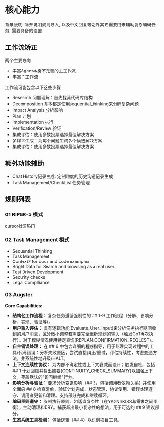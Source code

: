 # 核心能力

背景说明: 除开说明规则导入, 以及中文回复等之外其它需要用来辅助复杂编码任务, 需要具备的设置

## 工作流矫正

两个主要方向
- 丰富Agent本身不完善的主工作流
- 丰富子工作流

工作流可能包含以下这些步骤
- Research 问题理解：首先探索代码库结构
- Decomposition 基本都是使用sequential_thinking来分解复杂问题
- Impact Analysis 分析影响
- Plan 计划
- Implementation 执行
- Verification/Review 验证
- 集成评估：使用多数投票选择最佳解决方案
- 多样本生成：为每个问题生成多个候选解决方案
- 集成评估：使用多数投票选择最佳解决方案

## 额外功能辅助

- Chat History记录生成: 定制粒度的历史沟通记录生成
- Task Management/CheckList 任务管理

## 规则列表

### 01 RIPER-5 模式

cursor社区热门

### 02 Task Management 模式

- Sequential Thinking
- Task Management
- Context7 for docs and code examples
- Bright Data for Search and browsing as a real user.
- Test Driven Development
- Security checks
- Legal Complliance

### 03 Augster

**Core Capabilities:**

- **结构化工作流程：** 复杂任务遵循强制性的 ## 1-9 工作流程（分解、影响分析、实现、验证等）。
- **用户输入评估：** 具有逻辑功能(Evaluate_User_Input)来分析任务执行期间收到的用户消息，区分微小调整和需要完全重新规划的输入（触发CoT再次执行）。对于模糊情况使用特定查询(REPLAN_CONFIRMATION_REQUEST)。
- **自主错误处理：** 在 ## 6 中包含详细的程序指导，用于处理实现过程中的工具/代码错误：分析失败原因，尝试直接纠正/重试，评估持续性，考虑变通方法，并系统性地升级/HALT。
- **上下文连续性协议：** 为内部不确定性或上下文衰减而设计；触发自检，包括 ## 1 计划回顾并输出摘要(CONTINUITY_CHECK_SUMMARY)以加强上下文，覆盖默认的"询问继续"行为。
- **影响分析与验证：** 要求分析变更影响（## 2，包括调用者依赖关系）并使用全面的 ## 8 检查清单，验证计划完成、状态管理、协议使用、错误处理遵守、调用者更新和清理。支持部分完成和继续循环。
- **编码原则遵守：** 强制执行原则，如适当复杂性（在YAGNI/KISS与需求之间平衡），主动清理和DRY。捕获超出最小复杂性的想法，用于可选的 ## 9 建议部分。
- **生态系统工具检测：** 包括逻辑（## 4）以识别项目工具。